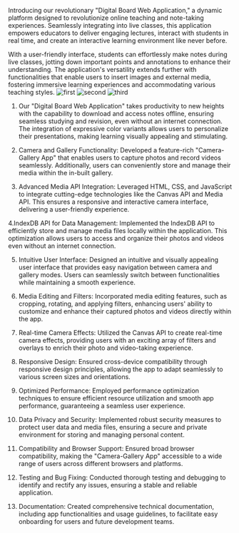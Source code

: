Introducing our revolutionary "Digital Board Web Application," a dynamic platform designed to revolutionize online teaching and note-taking experiences. Seamlessly integrating into live classes, this application empowers educators to deliver engaging lectures, interact with students in real time, and create an interactive learning environment like never before.

With a user-friendly interface, students can effortlessly make notes during live classes, jotting down important points and annotations to enhance their understanding. The application's versatility extends further with functionalities that enable users to insert images and external media, fostering immersive learning experiences and accommodating various teaching styles.
![first](https://github.com/hiteshnitkkr/DigitelOpenBoard/assets/97216404/7f36072d-8467-4e36-a091-a091236863d5)
![second](https://github.com/hiteshnitkkr/DigitelOpenBoard/assets/97216404/717ccf23-e104-40bd-bade-0474a1c5d25b)
![third](https://github.com/hiteshnitkkr/DigitelOpenBoard/assets/97216404/938dcb16-6b67-4dc2-8712-e07cd079121b)


1. Our "Digital Board Web Application" takes productivity to new heights with the capability to download and access notes offline, ensuring seamless studying and revision, even without an internet connection. The integration of expressive color variants allows users to personalize their presentations, making learning visually appealing and stimulating.

2. Camera and Gallery Functionality: Developed a feature-rich "Camera-Gallery App" that enables users to capture photos and record videos seamlessly. Additionally, users can conveniently store and manage their media within the in-built gallery.

3. Advanced Media API Integration: Leveraged HTML, CSS, and JavaScript to integrate cutting-edge technologies like the Canvas API and Media API. This ensures a responsive and interactive camera interface, delivering a user-friendly experience.

4.IndexDB API for Data Management: Implemented the IndexDB API to efficiently store and manage media files locally within the application. This optimization allows users to access and organize their photos and videos even without an internet connection.

5. Intuitive User Interface: Designed an intuitive and visually appealing user interface that provides easy navigation between camera and gallery modes. Users can seamlessly switch between functionalities while maintaining a smooth experience.

6. Media Editing and Filters: Incorporated media editing features, such as cropping, rotating, and applying filters, enhancing users' ability to customize and enhance their captured photos and videos directly within the app.

7. Real-time Camera Effects: Utilized the Canvas API to create real-time camera effects, providing users with an exciting array of filters and overlays to enrich their photo and video-taking experience.

8. Responsive Design: Ensured cross-device compatibility through responsive design principles, allowing the app to adapt seamlessly to various screen sizes and orientations.

9. Optimized Performance: Employed performance optimization techniques to ensure efficient resource utilization and smooth app performance, guaranteeing a seamless user experience.

10. Data Privacy and Security: Implemented robust security measures to protect user data and media files, ensuring a secure and private environment for storing and managing personal content.

11. Compatibility and Browser Support: Ensured broad browser compatibility, making the "Camera-Gallery App" accessible to a wide range of users across different browsers and platforms.

12. Testing and Bug Fixing: Conducted thorough testing and debugging to identify and rectify any issues, ensuring a stable and reliable application.

13. Documentation: Created comprehensive technical documentation, including app functionalities and usage guidelines, to facilitate easy onboarding for users and future development teams.
